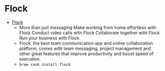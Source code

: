 # Flock
- [Flock](https://flock.com/)
  -   More than just messaging   Make working from home effortless with Flock Conduct video calls with Flock Collaborate together with Flock Run your business with Flock  
  -  Flock, the best team communication app and online collaboration platform, comes with team messaging, project management and other great features that improve productivity and boost speed of execution. 
  - `brew cask install flock`
